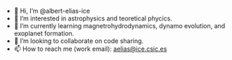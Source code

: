 - 👋 Hi, I’m @albert-elias-ice
- 👀 I’m interested in astrophysics and teoretical phycics.
- 🌱 I’m currently learning magnetrohydrodynamics, dynamo evolution, and exoplanet formation.
- 💞️ I’m looking to collaborate on code sharing.
- 📫 How to reach me (work email): aelias@ice.csic.es

<!---
albert-elias-ice/albert-elias-ice is a ✨ special ✨ repository because its `README.md` (this file) appears on your GitHub profile.
You can click the Preview link to take a look at your changes.
--->
